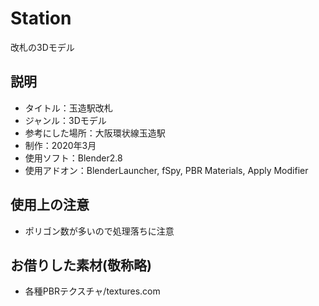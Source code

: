# Station
改札の3Dモデル

## 説明

- タイトル：玉造駅改札
- ジャンル：3Dモデル
- 参考にした場所：大阪環状線玉造駅
- 制作：2020年3月
- 使用ソフト：Blender2.8
- 使用アドオン：BlenderLauncher, fSpy, PBR Materials, Apply Modifier

## 使用上の注意

- ポリゴン数が多いので処理落ちに注意

## お借りした素材(敬称略)

- 各種PBRテクスチャ/textures.com
